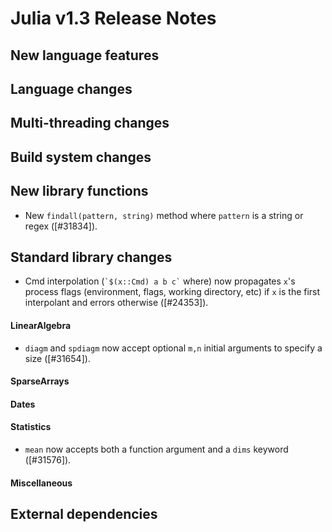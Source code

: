 Julia v1.3 Release Notes
========================

New language features
---------------------


Language changes
----------------


Multi-threading changes
-----------------------


Build system changes
--------------------


New library functions
---------------------

* New `findall(pattern, string)` method where `pattern` is a string or regex ([#31834]).

Standard library changes
------------------------

* Cmd interpolation (``` `$(x::Cmd) a b c` ``` where) now propagates `x`'s process flags (environment, flags, working directory, etc) if `x` is the first interpolant and errors otherwise ([#24353]).

#### LinearAlgebra

* `diagm` and `spdiagm` now accept optional `m,n` initial arguments to specify a size ([#31654]).

#### SparseArrays


#### Dates


#### Statistics

* `mean` now accepts both a function argument and a `dims` keyword ([#31576]).

#### Miscellaneous



External dependencies
---------------------


<!--- generated by NEWS-update.jl: -->
